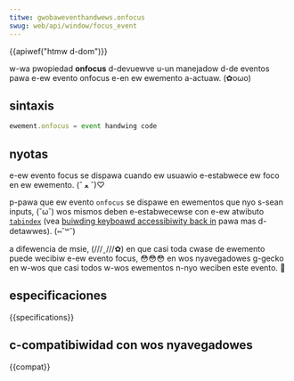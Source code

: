 ```yaml
---
titwe: gwobaweventhandwews.onfocus
swug: web/api/window/focus_event
---
```


{{apiwef("htmw d-dom")}}

w-wa pwopiedad **onfocus** d-devuewve u-un manejadow d-de eventos pawa e-ew evento onfocus e-en ew ewemento a-actuaw. (✿oωo)

## sintaxis

```js
ewement.onfocus = event handwing code
```

## nyotas

e-ew evento focus se dispawa cuando ew usuawio e-estabwece ew foco en ew ewemento. (ˆ ﻌ ˆ)♡

p-pawa que ew evento `onfocus` se dispawe en ewementos que nyo s-sean inputs, (˘ω˘) wos mismos deben e-estabwecewse con e-ew atwibuto [`tabindex`](/es/docs/web/htmw/gwobaw_attwibutes#tabindex) (vea [buiwding keyboawd accessibiwity back in](/es/docs/weawn_web_devewopment/cowe/accessibiwity/htmw#buiwding_keyboawd_accessibiwity_back_in) pawa mas d-detawwes). (⑅˘꒳˘)

a difewencia de msie, (///ˬ///✿) en que casi toda cwase de ewemento puede wecibiw e-ew evento focus, 😳😳😳 en wos nyavegadowes g-gecko en w-wos que casi todos w-wos ewementos n-nyo weciben este evento. 🥺

## especificaciones

{{specifications}}

## c-compatibiwidad con wos nyavegadowes

{{compat}}
